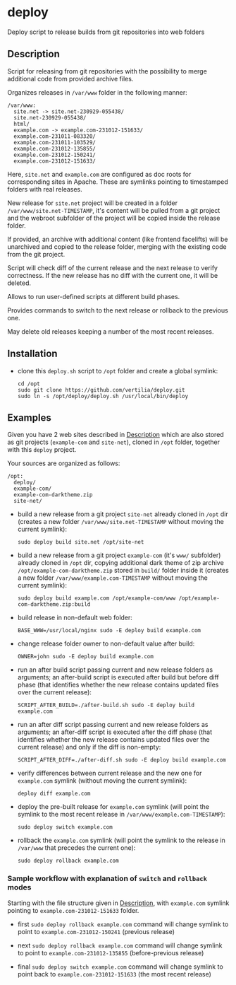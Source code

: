 # deploy

Deploy script to release builds from git repositories into web folders

## Description

Script for releasing from git repositories with the possibility to merge additional code from provided archive files.

Organizes releases in `/var/www` folder in the following manner:

```
/var/www:
  site.net -> site.net-230929-055438/
  site.net-230929-055438/
  html/
  example.com -> example.com-231012-151633/
  example.com-231011-083320/
  example.com-231011-103529/
  example.com-231012-135855/
  example.com-231012-150241/
  example.com-231012-151633/
```

Here, `site.net` and `example.com` are configured as doc roots for corresponding sites in Apache. These are symlinks
pointing to timestamped folders with real releases.

New release for `site.net` project will be created in a folder `/var/www/site.net-TIMESTAMP`, it's content will be
pulled from a git project and the webroot subfolder of the project will be copied inside the release folder.

If provided, an archive with additional content (like frontend facelifts) will be unarchived and copied to the release
folder, merging with the existing code from the git project.

Script will check diff of the current release and the next release to verify correctness. If the new release has no diff
with the current one, it will be deleted.

Allows to run user-defined scripts at different build phases.

Provides commands to switch to the next release or rollback to the previous one.

May delete old releases keeping a number of the most recent releases.

## Installation

- clone this `deploy.sh` script to `/opt` folder and create a global symlink:

   ```shell
   cd /opt
   sudo git clone https://github.com/vertilia/deploy.git
   sudo ln -s /opt/deploy/deploy.sh /usr/local/bin/deploy
   ```

## Examples

Given you have 2 web sites described in [Description]() which are also stored as git projects (`example-com` and
`site-net`), cloned in `/opt` folder, together with this `deploy` project.

Your sources are organized as follows:

```
/opt:
  deploy/
  example-com/
  example-com-darktheme.zip
  site-net/
```

- build a new release from a git project `site-net` already cloned in `/opt` dir (creates a new
  folder `/var/www/site.net-TIMESTAMP` without moving the current symlink):

   ```shell
   sudo deploy build site.net /opt/site-net
   ```

- build a new release from a git project `example-com` (it's `www/` subfolder) already cloned in `/opt` dir, copying
  additional dark theme of zip archive `/opt/example-com-darktheme.zip` stored in `build/` folder inside it (creates
  a new folder `/var/www/example.com-TIMESTAMP` without moving the current symlink):

   ```shell
   sudo deploy build example.com /opt/example-com/www /opt/example-com-darktheme.zip:build
   ```

- build release in non-default web folder:

   ```shell
   BASE_WWW=/usr/local/nginx sudo -E deploy build example.com
   ```

- change release folder owner to non-default value after build:

   ```shell
   OWNER=john sudo -E deploy build example.com
   ```

- run an after build script passing current and new release folders as arguments; an after-build script is executed
  after build but before diff phase (that identifies whether the new release contains updated files over the current
  release):

   ```shell
   SCRIPT_AFTER_BUILD=./after-build.sh sudo -E deploy build example.com
   ```

- run an after diff script passing current and new release folders as arguments; an after-diff script is executed
  after the diff phase (that identifies whether the new release contains updated files over the current release) and
  only if the diff is non-empty:

   ```shell
   SCRIPT_AFTER_DIFF=./after-diff.sh sudo -E deploy build example.com
   ```

- verify differences between current release and the new one for `example.com` symlink (without moving the current
  symlink):

   ```shell
   deploy diff example.com
   ```

- deploy the pre-built release for `example.com` symlink (will point the symlink to the most recent release
  in `/var/www/example.com-TIMESTAMP`):

   ```shell
   sudo deploy switch example.com
   ```

- rollback the `example.com` symlink (will point the symlink to the release in `/var/www` that precedes the current
  one):

   ```shell
   sudo deploy rollback example.com
   ```

### Sample workflow with explanation of `switch` and `rollback` modes

Starting with the file structure given in [Description](), with `example.com` symlink pointing
to `example.com-231012-151633` folder.

- first `sudo deploy rollback example.com` command will change symlink to point to `example.com-231012-150241` (previous
  release)

- next `sudo deploy rollback example.com` command will change symlink to point to `example.com-231012-135855`
  (before-previous release)

- final `sudo deploy switch example.com` command will change symlink to point back to `example.com-231012-151633` (the
  most recent release)
